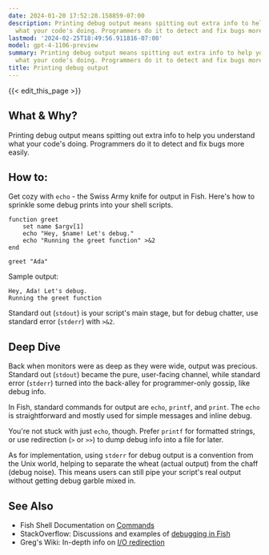 ```yaml
---
date: 2024-01-20 17:52:28.158859-07:00
description: Printing debug output means spitting out extra info to help you understand
  what your code's doing. Programmers do it to detect and fix bugs more easily.
lastmod: '2024-02-25T18:49:56.911816-07:00'
model: gpt-4-1106-preview
summary: Printing debug output means spitting out extra info to help you understand
  what your code's doing. Programmers do it to detect and fix bugs more easily.
title: Printing debug output
---
```


{{< edit_this_page >}}

## What & Why?
Printing debug output means spitting out extra info to help you understand what your code's doing. Programmers do it to detect and fix bugs more easily.

## How to:
Get cozy with `echo` - the Swiss Army knife for output in Fish. Here's how to sprinkle some debug prints into your shell scripts.

```Fish Shell
function greet
    set name $argv[1]
    echo "Hey, $name! Let's debug."
    echo "Running the greet function" >&2
end

greet "Ada"
```
Sample output:
```
Hey, Ada! Let's debug.
Running the greet function
```
Standard out (`stdout`) is your script's main stage, but for debug chatter, use standard error (`stderr`) with `>&2`.

## Deep Dive
Back when monitors were as deep as they were wide, output was precious. Standard out (`stdout`) became the pure, user-facing channel, while standard error (`stderr`) turned into the back-alley for programmer-only gossip, like debug info.

In Fish, standard commands for output are `echo`, `printf`, and `print`. The `echo` is straightforward and mostly used for simple messages and inline debug.

You're not stuck with just `echo`, though. Prefer `printf` for formatted strings, or use redirection (`>` or `>>`) to dump debug info into a file for later.

As for implementation, using `stderr` for debug output is a convention from the Unix world, helping to separate the wheat (actual output) from the chaff (debug noise). This means users can still pipe your script's real output without getting debug garble mixed in.

## See Also
- Fish Shell Documentation on [Commands](https://fishshell.com/docs/current/commands.html)
- StackOverflow: Discussions and examples of [debugging in Fish](https://stackoverflow.com/questions/tagged/fish)
- Greg's Wiki: In-depth info on [I/O redirection](https://mywiki.wooledge.org/BashGuide/InputAndOutput#Redirection)
